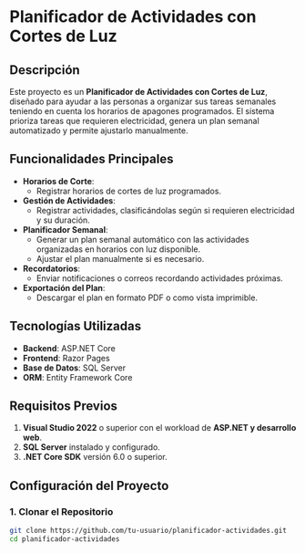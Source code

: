 # Planificador de Actividades con Cortes de Luz

## Descripción

Este proyecto es un **Planificador de Actividades con Cortes de Luz**, diseñado para ayudar a las personas a organizar sus tareas semanales teniendo en cuenta los horarios de apagones programados. El sistema prioriza tareas que requieren electricidad, genera un plan semanal automatizado y permite ajustarlo manualmente.

## Funcionalidades Principales

- **Horarios de Corte**:
  - Registrar horarios de cortes de luz programados.
- **Gestión de Actividades**:
  - Registrar actividades, clasificándolas según si requieren electricidad y su duración.
- **Planificador Semanal**:
  - Generar un plan semanal automático con las actividades organizadas en horarios con luz disponible.
  - Ajustar el plan manualmente si es necesario.
- **Recordatorios**:
  - Enviar notificaciones o correos recordando actividades próximas.
- **Exportación del Plan**:
  - Descargar el plan en formato PDF o como vista imprimible.

## Tecnologías Utilizadas

- **Backend**: ASP.NET Core
- **Frontend**: Razor Pages
- **Base de Datos**: SQL Server
- **ORM**: Entity Framework Core

## Requisitos Previos

1. **Visual Studio 2022** o superior con el workload de **ASP.NET y desarrollo web**.
2. **SQL Server** instalado y configurado.
3. **.NET Core SDK** versión 6.0 o superior.

## Configuración del Proyecto

### 1. Clonar el Repositorio

```bash
git clone https://github.com/tu-usuario/planificador-actividades.git
cd planificador-actividades
